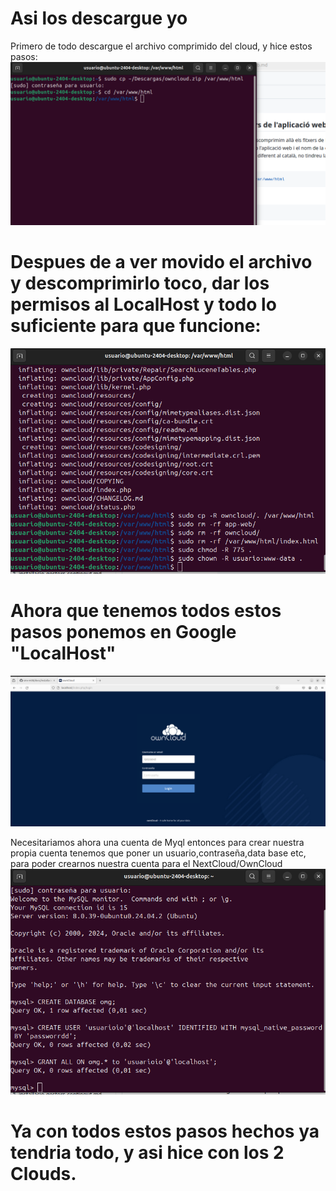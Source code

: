 # Asi los descargue yo
Primero de todo descargue el archivo comprimido del cloud, y hice estos pasos:
  ![Imatge](Imagenes/Hice1.jpeg)


# Despues de a ver movido el archivo y descomprimirlo toco, dar los permisos al LocalHost y todo lo suficiente para que funcione:
  ![Imatge](Imagenes/Hice2.jpeg)


# Ahora que tenemos todos estos pasos ponemos en Google "LocalHost"

![Imatge](Imagenes/Imagen2.jpeg)


Necesitariamos ahora una cuenta de Myql entonces para crear nuestra propia cuenta tenemos que poner un usuario,contraseña,data base etc, para poder crearnos nuestra cuenta para el NextCloud/OwnCloud
![Imatge](Imagenes/Hice3.jpeg)

# Ya con todos estos pasos hechos ya tendria todo, y asi hice con los 2 Clouds.
